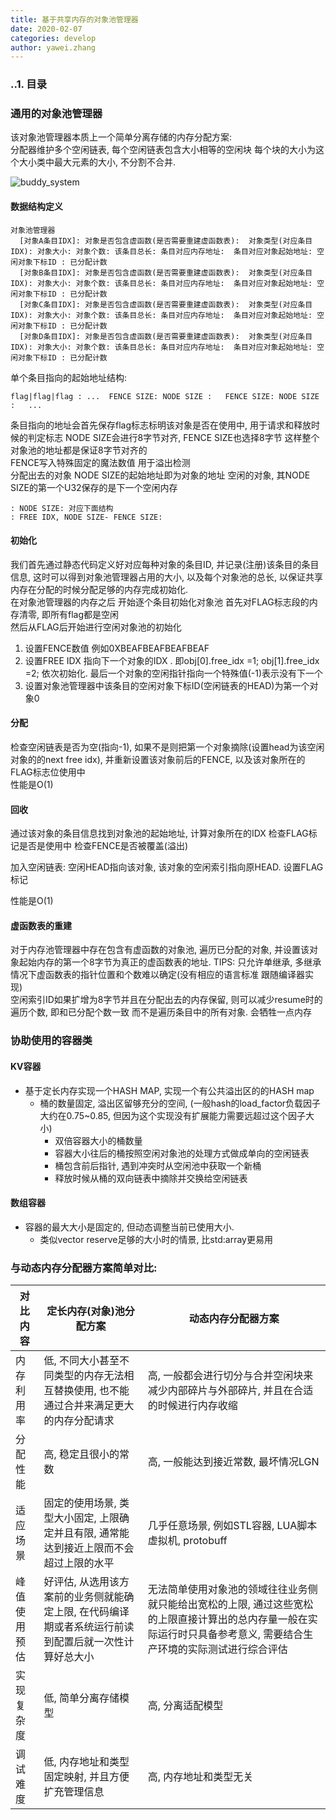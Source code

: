 ```yaml
---
title: 基于共享内存的对象池管理器 
date: 2020-02-07
categories: develop 
author: yawei.zhang 
---
```


### ..1. 目录  


### 通用的对象池管理器
该对象池管理器本质上一个简单分离存储的内存分配方案:  
分配器维护多个空闲链表, 每个空闲链表包含大小相等的空闲块 每个块的大小为这个大小类中最大元素的大小, 不分割不合并.    


![buddy_system](/images/objpools.jpg)  

#### 数据结构定义  
```
对象池管理器
  [对象A条目IDX]: 对象是否包含虚函数(是否需要重建虚函数表):  对象类型(对应条目IDX): 对象大小: 对象个数: 该条目总长: 条目对应内存地址:  条目对应对象起始地址: 空闲对象下标ID : 已分配计数   
  [对象B条目IDX]: 对象是否包含虚函数(是否需要重建虚函数表):  对象类型(对应条目IDX): 对象大小: 对象个数: 该条目总长: 条目对应内存地址:  条目对应对象起始地址: 空闲对象下标ID : 已分配计数   
  [对象C条目IDX]: 对象是否包含虚函数(是否需要重建虚函数表):  对象类型(对应条目IDX): 对象大小: 对象个数: 该条目总长: 条目对应内存地址:  条目对应对象起始地址: 空闲对象下标ID : 已分配计数   
  [对象D条目IDX]: 对象是否包含虚函数(是否需要重建虚函数表):  对象类型(对应条目IDX): 对象大小: 对象个数: 该条目总长: 条目对应内存地址:  条目对应对象起始地址: 空闲对象下标ID : 已分配计数   
```

单个条目指向的起始地址结构:
```
flag|flag|flag : ...  FENCE SIZE: NODE SIZE :   FENCE SIZE: NODE SIZE :   ...  
```
条目指向的地址会首先保存flag标志标明该对象是否在使用中, 用于请求和释放时候的判定标志
NODE SIZE会进行8字节对齐, FENCE SIZE也选择8字节 这样整个对象池的地址都是保证8字节对齐的   
FENCE写入特殊固定的魔法数值 用于溢出检测   
分配出去的对象 NODE SIZE的起始地址即为对象的地址
空闲的对象, 其NODE SIZE的第一个U32保存的是下一个空闲内存 
```
: NODE SIZE: 对应下面结构
: FREE IDX, NODE SIZE- FENCE SIZE: 
```
<!-- more -->
#### 初始化
我们首先通过静态代码定义好对应每种对象的条目ID, 并记录(注册)该条目的条目信息,  这时可以得到对象池管理器占用的大小, 以及每个对象池的总长, 以保证共享内存在分配的时候分配足够的内存完成初始化.   
在对象池管理器的内存之后 开始逐个条目初始化对象池
首先对FLAG标志段的内存清零, 即所有flag都是空闲  
然后从FLAG后开始进行空闲对象池的初始化 
1. 设置FENCE数值 例如0XBEAFBEAFBEAFBEAF  
2. 设置FREE IDX 指向下一个对象的IDX . 即obj[0].free_idx =1;  obj[1].free_idx =2; 依次初始化.  最后一个对象的空闲指针指向一个特殊值(-1)表示没有下一个  
3. 设置对象池管理器中该条目的空闲对象下标ID(空闲链表的HEAD)为第一个对象0  

#### 分配   
检查空闲链表是否为空(指向-1), 如果不是则把第一个对象摘除(设置head为该空闲对象的的next free idx), 并重新设置该对象前后的FENCE, 以及该对象所在的FLAG标志位使用中   
性能是O(1) 

#### 回收  
通过该对象的条目信息找到对象池的起始地址, 计算对象所在的IDX
检查FLAG标记是否是使用中
检查FENCE是否被覆盖(溢出)

加入空闲链表: 空闲HEAD指向该对象, 该对象的空闲索引指向原HEAD.
设置FLAG标记  

性能是O(1)

#### 虚函数表的重建  
对于内存池管理器中存在包含有虚函数的对象池, 遍历已分配的对象, 并设置该对象起始内存的第一个8字节为真正的虚函数表的地址.
TIPS:
  只允许单继承, 多继承情况下虚函数表的指针位置和个数难以确定(没有相应的语言标准 跟随编译器实现)  
  空闲索引ID如果扩增为8字节并且在分配出去的内存保留, 则可以减少resume时的遍历个数,  即和已分配个数一致 而不是遍历条目中的所有对象.  会牺牲一点内存   

### 协助使用的容器类

#### KV容器   
* 基于定长内存实现一个HASH MAP,  实现一个有公共溢出区的的HASH map
  * 桶的数量固定, 溢出区留够充分的空间,  (一般hash的load_factor负载因子大约在0.75\~0.85, 但因为这个实现没有扩展能力需要远超过这个因子大小)   
    * 双倍容器大小的桶数量
    * 容器大小往后的桶按照空闲对象池的处理方式做成单向的空闲链表  
    * 桶包含前后指针, 遇到冲突时从空闲池中获取一个新桶
    * 释放时候从桶的双向链表中摘除并交换给空闲链表  

#### 数组容器
* 容器的最大大小是固定的, 但动态调整当前已使用大小.  
  * 类似vector reserve足够的大小时的情景, 比std:array更易用   


### 与动态内存分配器方案简单对比:   

| 对比内容     | 定长内存(对象)池分配方案                                                                             | 动态内存分配器方案                                                                                                                                                    |
|--------------|------------------------------------------------------------------------------------------------------|-----------------------------------------------------------------------------------------------------------------------------------------------------------------------|
| 内存利用率   | 低, 不同大小甚至不同类型的内存无法相互替换使用, 也不能通过合并来满足更大的内存分配请求               | 高, 一般都会进行切分与合并空闲块来减少内部碎片与外部碎片, 并且在合适的时候进行内存收缩                                                                                |
| 分配性能     | 高, 稳定且很小的常数                                                                                 | 高, 一般能达到接近常数, 最坏情况LGN                                                                                                                                   |
| 适应场景     | 固定的使用场景, 类型大小固定, 上限确定并且有限, 通常能达到接近上限而不会超过上限的水平               | 几乎任意场景, 例如STL容器, LUA脚本虚拟机, protobuff                                                                                                                   |
| 峰值使用预估 | 好评估, 从选用该方案前的业务侧就能确定上限, 在代码编译期或者系统运行前读到配置后就一次性计算好总大小 | 无法简单使用对象池的领域往往业务侧就只能给出宽松的上限, 通过这些宽松的上限直接计算出的总内存量一般在实际运行时只具备参考意义,  需要结合生产环境的实际测试进行综合评估 |
| 实现复杂度   | 低, 简单分离存储模型                                                                                 | 高, 分离适配模型                                                                                                                                                      |
| 调试难度     | 低, 内存地址和类型固定映射, 并且方便扩充管理信息                                                     | 高, 内存地址和类型无关                                                                                                                                                |






